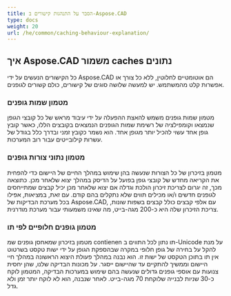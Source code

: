 ```yaml
---
title: הסבר על התנהגות קישורים ב-Aspose.CAD
type: docs
weight: 20
url: /he/common/caching-behaviour-explanation/
---
```


## **איך Aspose.CAD משמור caches נתונים**

כל הקישורים הנעשים על ידי Aspose.CAD הם אוטומטיים לחלוטין, ללא כל צורך או אפשרות קלט מהמשתמש. יש למעשה שלושה סוגים של קישורים, כולם קשורים לגופנים.

### **מטמון שמות גופנים**

מטמון שמות גופנים משמש להאצת ההפעלה על ידי עיבוד מראש של כל קובצי הגופן שנמצאו וקומפילציה של רשימת שמות הגופנים הנמצאים בקובצים הללו, כאשר קובץ גופן אחד עשוי להכיל יותר מגופן אחד. הוא נשמר כקובץ זמני ובדרך כלל בגודל של עשרות קילובייטים עבור רוב המערכות.

### **מטמון נתוני צורות גופנים**

מטמון בזיכרון של כל הצורות שנעשה בהן שימוש במהלך החיים של היישום כדי להפחית את הקריאה מחדש של קובצי גופן בפועל על הדיסק במהלך יצוא שלאחר מכן. כתוצאה מכך, זה יגרום לצריכת זיכרון הולכת וגדלה אם יצוא שלאחר מכן יכיל קבצים שמתייחסים לגופנים חדשים ו/או מכילים תווים שלא נתקלים בהם קודם. עם זאת, במציאות, אפילו בכל 
מערכת הבדיקות של Aspose.CAD, עם אלפי קבצים כולל קבצים בשפות שונות, צריכת הזיכרון שלה היא כ-200 מגה-בייט, מה שאינו משמעותי עבור מערכת מודרנית.

### **מטמון גופנים חלופיים לפי תו**

מטמון בזיכרון שמאחסן גופנים שמ contienen תו נתון לכל התווים ב-Unicode על מנת להקל על בחירה של גופן חלופי במקרה שבהספקת הגופן על ידי ישות טקסט בשרטוט אין תו בתוכן הטקסט של ישות זו. הוא נבנה במהלך פעולת היצוא הראשונה במהלך חיי היישום וממשיך להתקיים עד שהיישום ייסגר. על מכונות הבדיקה שלנו, שהן יחסית צנועות עם אוספי גופנים גדולים שנעשה בהם שימוש במערכות הבדיקה, המטמון לוקח כ-30 שניות לבנייה שלוקחת 70 מגה-בייט. לאחר שנבנה, הוא לא לוקח יותר זמן ולא גדל.
